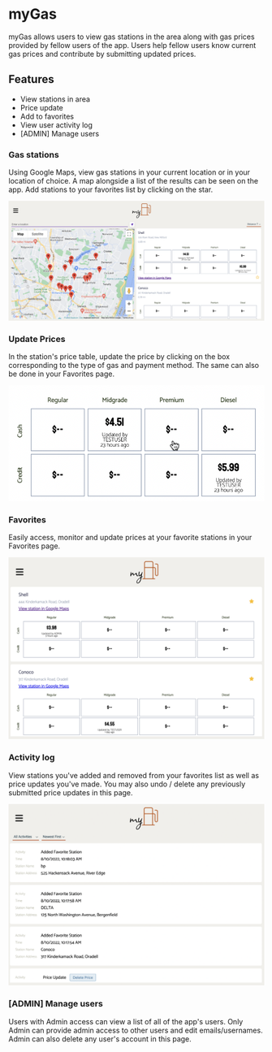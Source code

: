 # myGas

myGas allows users to view gas stations in the area along with gas prices provided by fellow users of the app. Users help fellow users know current gas prices and contribute by submitting updated prices.

## Features

- View stations in area
- Price update
- Add to favorites
- View user activity log
- [ADMIN] Manage users

### Gas stations

Using Google Maps, view gas stations in your current location or in your location of choice. A map alongside a list of the results can be seen on the app. Add stations to your favorites list by clicking on the star.

![screenshot of map and list of gas stations](src/Assets/Screenshots/map-ss.png)

### Update Prices

In the station's price table, update the price by clicking on the box corresponding to the type of gas and payment method. The same can also be done in your Favorites page.

![screenshot of price table](src/Assets/Screenshots/price-ss.png)

### Favorites

Easily access, monitor and update prices at your favorite stations in your Favorites page.

![screenshot of favorites page](src/Assets/Screenshots/fav-ss.png)

### Activity log

View stations you've added and removed from your favorites list as well as price updates you've made. You may also undo / delete any previously submitted price updates in this page.

![screenshot of activity log page](src/Assets/Screenshots/log-ss.png)

### [ADMIN] Manage users

Users with Admin access can view a list of all of the app's users. Only Admin can provide admin access to other users and edit emails/usernames. Admin can also delete any user's account in this page.
